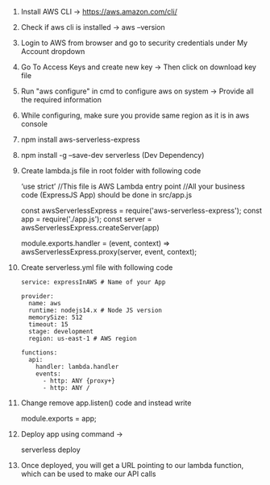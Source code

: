 1.  Install AWS CLI -> https://aws.amazon.com/cli/

2.  Check if aws cli is installed -> aws –version

3.  Login to AWS from browser and go to security credentials under My Account dropdown

4.  Go To Access Keys and create new key -> Then click on download key file

5.  Run "aws configure" in cmd to configure aws on system -> Provide all the required information

6.  While configuring, make sure you provide same region as it is in aws console

7.  npm install aws-serverless-express

8.  npm install -g –save-dev serverless (Dev Dependency)

9.  Create lambda.js file in root folder with following code 
    
    ‘use strict’ 
    //This file is AWS Lambda entry point 
    //All your business code (ExpressJS App) should be done in src/app.js
    
    const awsServerlessExpress = require('aws-serverless-express');
    const app = require('./app.js');
    const server = awsServerlessExpress.createServer(app)
    
    module.exports.handler = (event, context) => awsServerlessExpress.proxy(server, event, context);

10. Create serverless.yml file with following code 
        
        service: expressInAWS # Name of your App
    
        provider:
          name: aws
          runtime: nodejs14.x # Node JS version
          memorySize: 512
          timeout: 15
          stage: development
          region: us-east-1 # AWS region
        
        functions:
          api:
            handler: lambda.handler
            events:
              - http: ANY {proxy+}
              - http: ANY /

11. Change remove app.listen() code and instead write 
    
    module.exports = app;

12. Deploy app using command -> 

    serverless deploy

13. Once deployed, you will get a URL pointing to our lambda function,
    which can be used to make our API calls
